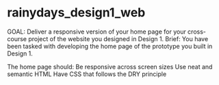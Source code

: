 # rainydays_design1_web
GOAL: 
Deliver a responsive version of your home page for your cross-course project of the website you designed in Design 1.
Brief:
You have been tasked with developing the home page of the prototype you built in Design 1. 

The home page should:
Be responsive across screen sizes
Use neat and semantic HTML
Have CSS that follows the DRY principle
